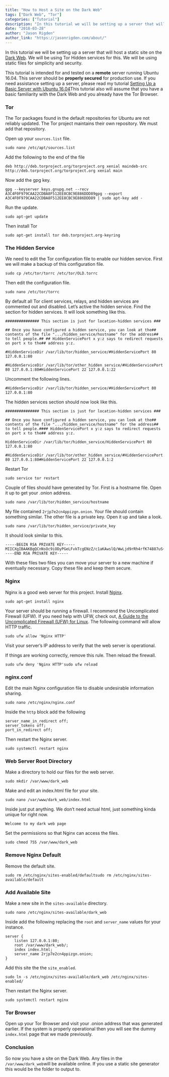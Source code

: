 ```yaml
---
title: "How to Host a Site on the Dark Web"
tags: ["Dark Web", "Tor"]
categories: ["Tutorial"]
description: "In this tutorial we will be setting up a server that will host a static site on the Dark Web. We will be using Tor Hidden services for this. We will be using static files for simplicity."
date: "2018-03-28"
author: "Jason Rigden"
author_link: "https://jasonrigden.com/about/"
---
```



In this tutorial we will be setting up a server that will host a static site on the  [Dark Web](https://en.wikipedia.org/wiki/Dark_web). We will be using Tor Hidden services for this. We will be using static files for simplicity and security.

This tutorial is intended for and tested on a  **remote**  server running Ubuntu 16.04. This server should be  **properly secured**  for production use. If you need assistance setting up a server, please read my tutorial  [Setting Up a Basic Server with Ubuntu 16.04](https://medium.com/@mr_rigden/setting-up-a-basic-server-with-ubuntu-16-04-ea4969db1e6c)This tutorial also will assume that you have a basic familiarity with the Dark Web and you already have the Tor Browser.

### Tor

The Tor packages found in the default repositories for Ubuntu are not reliably updated. The Tor project maintains their own repository. We must add that repository.

Open up your  `sources.list`  file.

```
sudo nano /etc/apt/sources.list
```

Add the following to the end of the file

```
deb http://deb.torproject.org/torproject.org xenial maindeb-src http://deb.torproject.org/torproject.org xenial main
```

Now add the gpg key.

```
gpg --keyserver keys.gnupg.net --recv A3C4F0F979CAA22CDBA8F512EE8CBC9E886DDD89gpg --export A3C4F0F979CAA22CDBA8F512EE8CBC9E886DDD89 | sudo apt-key add -
```

Run the update.

```
sudo apt-get update
```

Then install Tor

```
sudo apt-get install tor deb.torproject.org-keyring
```

### The Hidden Service

We need to edit the Tor configuration file to enable our hidden service. First we will make a backup of this configuration file.

```
sudo cp /etc/tor/torrc /etc/tor/OLD.torrc
```

Then edit the configuration file.

```
sudo nano /etc/tor/torrc
```

By default all Tor client services, relays, and hidden services are commented out and disabled. Let’s active the hidden service. Find the section for hidden services. It will look something like this.

```
############### This section is just for location-hidden services ###
```

```
## Once you have configured a hidden service, you can look at the## contents of the file ".../hidden_service/hostname" for the address## to tell people.## ## HiddenServicePort x y:z says to redirect requests on port x to the## address y:z.
```

```
#HiddenServiceDir /var/lib/tor/hidden_service/#HiddenServicePort 80 127.0.0.1:80
```

```
#HiddenServiceDir /var/lib/tor/other_hidden_service/#HiddenServicePort 80 127.0.0.1:80#HiddenServicePort 22 127.0.0.1:22
```

Uncomment the following lines.

```
#HiddenServiceDir /var/lib/tor/hidden_service/#HiddenServicePort 80 127.0.0.1:80
```

The hidden services section should now look like this.

```
############### This section is just for location-hidden services ###
```

```
## Once you have configured a hidden service, you can look at the## contents of the file ".../hidden_service/hostname" for the address## to tell people.#### HiddenServicePort x y:z says to redirect requests on port x to the## address y:z.
```

```
HiddenServiceDir /var/lib/tor/hidden_service/HiddenServicePort 80 127.0.0.1:80
```

```
#HiddenServiceDir /var/lib/tor/other_hidden_service/#HiddenServicePort 80 127.0.0.1:80#HiddenServicePort 22 127.0.0.1:2
```

Restart Tor

```
sudo service tor restart
```

Couple of files should have generated by Tor. First is a hostname file. Open it up to get your .onion address.

```
sudo nano /var/lib/tor/hidden_service/hostname
```

My file contained  `2rjp7e2cn4ppizgn.onion`. Your file should contain something similar. The other file is a private key. Open it up and take a look.

```
sudo nano /var/lib/tor/hidden_service/private_key
```

It should look similar to this.

```
-----BEGIN RSA PRIVATE KEY-----MIICXgIBAAKBgQCnNsOc9iODyPGeLFvkTcgENzZ/c1aKAwslQ/WwLjd9rRh4rfK74887uS+Thb3ggnVDc+GKHwkBlJY5Zvo95atYIHigGHR1QCbZ1GCBt4YebLcCBrNG1zsDoDEbxu4MqVB+0dntEJ2CDciHz6lnSvz9VJoWA8m5PNlC4ITZ+v1prQIDAQABAoGBAKCCPCFmUE8HS492qzqqwy3wxfpvf4l5RHCgHK3in1efGZd1+kQLeHiu2ZF1Vv+0mtWF3eDUy7g0oDluck1337Haxor1FcoKGEgpCXtVnOuEnEJEn/K+dFsxFYBdAUuZ61yOC7cWySAJA1pi5CtJQm1aH10IxyNYg9kjOPbEiIjBAkEA3UtXwwTxHWLZhvcBLzM3uQ31CK93HKar40DyYmlOHZfHPhzgwjr3gwbAjqKnx0AXcnBuhy1gwwW8U4V6yDSNyrqfiYcMPCYVEKZV/ebmBLW0BWOw+kimukGhGQ==-----END RSA PRIVATE KEY-----
```

With these files two files you can move your server to a new machine if eventually necessary. Copy these file and keep them secure.

### Nginx

Nginx is a good web server for this project. Install  [Nginx](https://www.nginx.com/).

```
sudo apt-get install nginx
```

Your server should be running a firewall. I recommend the Uncomplicated Firewall (UFW). If you need help with UFW, check out,  [A Guide to the Uncomplicated Firewall (UFW) for Linux](https://medium.com/@mr_rigden/a-guide-to-the-uncomplicated-firewall-ufw-for-linux-570c3774d7f4). The following command will allow HTTP traffic.

```
sudo ufw allow 'Nginx HTTP'
```

Visit your server’s IP address to verify that the web server is operational.

If things are working correctly, remove this rule. Then reload the firewall.

```
sudo ufw deny 'Nginx HTTP'sudo ufw reload
```

### nginx.conf

Edit the main Nginx configuration file to disable undesirable information sharing.

```
sudo nano /etc/nginx/nginx.conf
```

Inside the  `http`  block add the following

```
server_name_in_redirect off;
server_tokens off;
port_in_redirect off;
```

Then restart the Nginx server.

```
sudo systemctl restart nginx
```

### Web Server Root Directory

Make a directory to hold our files for the web server.

```
sudo mkdir /var/www/dark_web
```

Make and edit an index.html file for your site.

```
sudo nano /var/www/dark_web/index.html
```

Inside just put anything. We don’t need actual html, just something kinda unique for right now.

```
Welcome to my dark web page
```

Set the permissions so that Nginx can access the files.

```
sudo chmod 755 /var/www/dark_web
```

### Remove Nginx Default

Remove the default site.

```
sudo rm /etc/nginx/sites-enabled/defaultsudo rm /etc/nginx/sites-available/default
```

### Add Available Site

Make a new site in the  `sites-available`  directory.

```
sudo nano /etc/nginx/sites-available/dark_web
```

Inside add the following replacing the  `root`  and  `server_name`  values for your instance.

```
server {	
	listen 127.0.0.1:80;	
	root /var/www/dark_web/;	
	index index.html;	
	server_name 2rjp7e2cn4ppizgn.onion;
}
```

Add this site the the  `site_enabled`.

```
sudo ln -s /etc/nginx/sites-available/dark_web /etc/nginx/sites-enabled/
```

Then restart the Nginx server.

```
sudo systemctl restart nginx
```

### Tor Browser

Open up your Tor Browser and visit your .onion address that was generated earlier. If the system is properly operational then you will see the dummy  `index.html`  page that we made previously.

### Conclusion

So now you have a site on the Dark Web. Any files in the  `/var/www/dark_web`will be available online. If you use a static site generator this would be the folder to output to.
